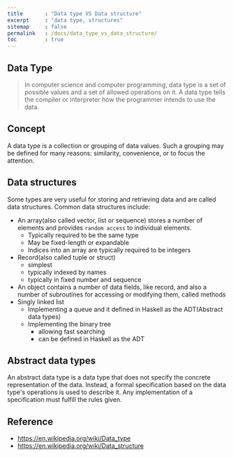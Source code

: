 ```yaml
---
title       : "Data type VS Data structure"
excerpt     : "data type, structures"
sitemap     : false
permalink   : /docs/data_type_vs_data_structure/
toc         : true
---
```



## Data Type

> In computer science and computer programming, data type is a set of possible values and a set of allowed operations on it. A data type tells the compiler or interpreter how the programmer intends to use the data.

## Concept
A data type is a collection or grouping of data values. Such a grouping may be defined for many reasons: similarity, convenience, or to focus the attention.

## Data structures
Some types are very useful for storing and retrieving data and are called data structures. Common data structures include:
* An array(also called vector, list or sequence) stores a number of elements and provides `random access` to individual elements.
  * Typically required to be the same type
  * May be fixed-length or expandable
  * Indices into an array are typically required to be integers
* Record(also called tuple or struct)
  * simplest
  * typically indexed by names
  * typically in fixed number and sequence
* An object contains a number of data fields, like record, and also a number of subroutines for accessing or modifying them, called methods
* Singly linked list
  * Implementing a queue and it defined in Haskell as the ADT(Abstract data types)
  * Implementing the binary tree
    * allowing fast searching
    * can be defined in Haskell as the ADT

## Abstract data types
An abstract data type is a data type that does not specify the concrete representation of the data. Instead, a formal specification based on the data type's operations is used to describe it. Any implementation of a specification must fulfill the rules given.



## Reference

* https://en.wikipedia.org/wiki/Data_type
* https://en.wikipedia.org/wiki/Data_structure